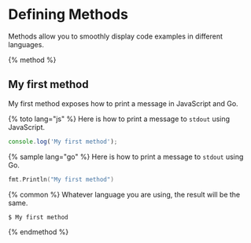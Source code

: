 # Defining Methods

Methods allow you to smoothly display code examples in different languages.

{% method %}
## My first method

My first method exposes how to print a message in JavaScript and Go.

{% toto lang="js" %}
Here is how to print a message to `stdout` using JavaScript.

```js
console.log('My first method');
```

{% sample lang="go" %}
Here is how to print a message to `stdout` using Go.

```go
fmt.Println("My first method")
```

{% common %}
Whatever language you are using, the result will be the same.

```bash
$ My first method
```
{% endmethod %}
